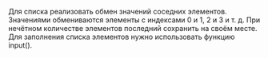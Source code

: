 Для списка реализовать обмен значений соседних элементов. 
Значениями обмениваются элементы с индексами 0 и 1, 2 и 3 и т. д. 
При нечётном количестве элементов последний сохранить на своём месте. 
Для заполнения списка элементов нужно использовать функцию input().
